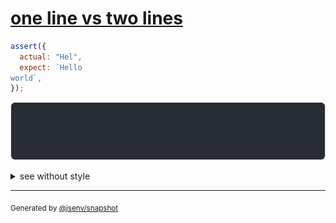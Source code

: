 # [one line vs two lines](../../string_multiline.test.js#L25)

```js
assert({
  actual: "Hel",
  expect: `Hello
world`,
});
```

![img](throw.svg)

<details>
  <summary>see without style</summary>

```console
AssertionError: actual and expect are different

actual: 1| Hel
expect: 1| Hello
        2| world
```

</details>


---

<sub>
  Generated by <a href="https://github.com/jsenv/core/tree/main/packages/tooling/snapshot">@jsenv/snapshot</a>
</sub>
